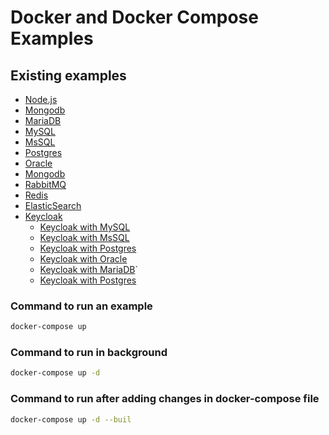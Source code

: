 # Docker and Docker Compose Examples

## Existing examples

- [Node.js]()
- [Mongodb]()
- [MariaDB]()
- [MySQL]()
- [MsSQL]()
- [Postgres]()
- [Oracle]()
- [Mongodb]()
- [RabbitMQ]()
- [Redis]()
- [ElasticSearch]()
- [Keycloak]()
  - [Keycloak with MySQL]()
  - [Keycloak with MsSQL]()
  - [Keycloak with Postgres]()
  - [Keycloak with Oracle]()
  - [Keycloak with MariaDB]()`
  - [Keycloak with Postgres]()

### Command to run an example

```bash
docker-compose up
```

### Command to run in background

```bash
docker-compose up -d
```

### Command to run after adding changes in docker-compose file

```bash
docker-compose up -d --buil
```
